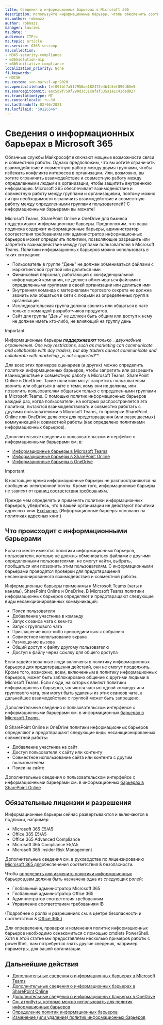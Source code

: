 ```yaml
---
title: Сведения о информационных барьерах в Microsoft 365
description: Используйте информационные барьеры, чтобы обеспечить соответствие коммуникации требованиям с помощью Microsoft Teams в вашей организации.
ms.author: robmazz
author: robmazz
manager: laurawi
ms.date: ''
audience: ITPro
ms.topic: article
ms.service: O365-seccomp
ms.collection:
- M365-security-compliance
- m365solution-mip
- m365initiative-compliance
localization_priority: None
f1.keywords:
- NOCSH
ms.custom: seo-marvel-apr2020
ms.openlocfilehash: 1ef09fbf7a517950ae182472e4b4d5ef896d65e5
ms.sourcegitcommit: eac5d9f759f290d3c51cafaf335a1a1c43ded927
ms.translationtype: MT
ms.contentlocale: ru-RU
ms.lasthandoff: 02/06/2021
ms.locfileid: "50126546"
---
```

# <a name="learn-about-information-barriers-in-microsoft-365"></a>Сведения о информационных барьерах в Microsoft 365

Облачные службы Майкрософт включают мощные возможности связи и совместной работы. Однако предположим, что вы хотите ограничить взаимодействие и совместную работу между двумя группами, чтобы избежать конфликта интересов в организации. Или, возможно, вы хотите ограничить взаимодействие и совместную работу между определенными людьми в организации, чтобы защитить внутреннюю информацию. Microsoft 365 обеспечивает взаимодействие и совместную работу между группами и организациями, поэтому можно ли при необходимости ограничить взаимодействие и совместную работу между определенными группами пользователей? С информационными барьерами вы можете!

Microsoft Teams, SharePoint Online и OneDrive для бизнеса поддерживают информационные барьеры. Предположим, [](#required-licenses-and-permissions) что ваша подписка содержит информационные барьеры, администратор соответствия требованиям или администратор информационных барьеров может определить политики, позволяющие разрешить или запретить взаимодействие между группами пользователей в Microsoft Teams. Политики информационных барьеров можно использовать в таких ситуациях:

- Пользователь в группе "День" не должен обмениваться файлами с маркетинговой группой или делиться ими
- Финансовый персонал, работающий с конфиденциальной информацией компании, не должен обмениваться файлами с определенными группами в своей организации или делиться ими
- Внутренняя команда с материалами торгового секрета не должна звонить или общаться в сети с людьми из определенных групп в организации
- Исследовательская группа должна звонить или общаться в чате только с командой разработчиков продуктов.
- Сайт для группы "День" не должен быть общим или доступ к нему не должен иметь кто-либо, не влияющий на группу день

> [!IMPORTANT]
> Информационные барьеры ***поддерживают** только _ двухнабные ограничения. One way restrictions, such as marketing can communicate and collaborate with day traders, but day traders cannot communicate and collaborate with marketing _*_is not supported_**.

Для всех этих примеров сценариев (и других) можно определить политики информационных барьеров, чтобы запретить или разрешить взаимодействие и совместную работу в Microsoft Teams, SharePoint Online и OneDrive. Такие политики могут запретить пользователям звонить или общаться в чате с теми, кому они не должны, или позволить пользователям общаться только с определенными группами в Microsoft Teams. С помощью политик информационных барьеров каждый раз, когда пользователи, на которых распространяется эта политика, пытаются взаимодействовать и совместно работать с другими пользователями в Microsoft Teams, то проверки SharePoint Online или OneDrive делаются для предотвращения (или разрешаемых) коммуникаций и совместной работы (как определено политиками информационных барьеров).

Дополнительные сведения о пользовательском интерфейсе с информационными барьерами см. в:

- [Информационные барьеры в Microsoft Teams](/MicrosoftTeams/information-barriers-in-teams)
- [Информационные барьеры в SharePoint Online](/sharepoint/information-barriers)
- [Информационные барьеры в OneDrive](/onedrive/information-barriers)

> [!IMPORTANT]
> В настоящее время информационные барьеры не распространяются на сообщения электронной почты. Кроме того, информационные барьеры не зависят от [границ соответствия требованиям.](set-up-compliance-boundaries.md)<p> Прежде чем определять и применять политики информационных барьеров, убедитесь, что в вашей организации не действуют политики адресных книг [Exchange.](/exchange/address-books/address-book-policies/address-book-policies) (Информационные барьеры основаны на политиках адресных книг.)

## <a name="what-happens-with-information-barriers"></a>Что происходит с информационными барьерами

Если на месте имеются политики информационных барьеров, пользователи, которые не должны обмениваться файлами с другими определенными пользователями, не смогут найти, выбрать, пообщаться или позвонить этим пользователям. С информационными барьерами проводятся проверки для предотвращения несанкционированного взаимодействия и совместной работы. 

Информационные барьеры применимы к Microsoft Teams (чаты и каналы), SharePoint Online и OneDrive. В Microsoft Teams политики информационных барьеров определяют и предотвращают следующие виды несанкционированных коммуникаций:

- Поиск пользователя
- Добавление участника в команду
- Запуск сеанса чата с кем-то
- Запуск группового чата
- Приглашение кого-либо присоединиться к собранию
- Совместное использование экрана
- Размещение вызова
- Общий доступ к файлу другому пользователю
- Доступ к файлу через ссылку для общего доступа

Если задействованные люди включены в политику информационных барьеров для предотвращения действий, они не смогут продолжить. Кроме того, возможно, всем, включенным в политику информационных барьеров, может быть заблокировано общение с другими людьми в Microsoft Teams. Если люди, на которых влияют политики информационных барьеров, являются частью одной команды или группового чата, они могут быть удалены из этих сеансов чата, а дальнейшее взаимодействие с группой может быть запрещено.

Дополнительные сведения о пользовательском интерфейсе с информационными барьерами см. в информационных [барьерах в Microsoft Teams.](/MicrosoftTeams/information-barriers-in-teams)

В SharePoint Online и OneDrive политики информационных барьеров определяют и предотвращают следующие виды несанкционированных совместной работы:

- Добавление участника на сайт
- Доступ пользователя к сайту или контенту
- Совместное использование сайта или контента с другим пользователем
- Поиск на сайте

Дополнительные сведения о пользовательском интерфейсе с информационными барьерами см. в информационных [барьерах в SharePoint Online](/sharepoint/information-barriers)

## <a name="required-licenses-and-permissions"></a>Обязательные лицензии и разрешения

Информационные барьеры сейчас развертываются и включаются в подписки, например:

- Microsoft 365 E5/A5
- Office 365 E5/A5
- Office 365 Advanced Compliance
- Microsoft 365 Compliance E5/A5
- Microsoft 365 Insider Risk Management

Дополнительные сведения см. в руководстве по лицензированию [Microsoft 365 для](/office365/servicedescriptions/microsoft-365-service-descriptions/microsoft-365-tenantlevel-services-licensing-guidance/microsoft-365-security-compliance-licensing-guidance#information-protection)обеспечения соответствия & безопасности.

Чтобы [определить или изменить политики информационных барьеров,](information-barriers-policies.md)вам должна быть назначена одна из следующих ролей:

- Глобальный администратор Microsoft 365
- Глобальный администратор Office 365
- Администратор соответствия требованиям
- Управление соответствием требованиям IB

(Подробнее о ролях и разрешениях см. в центре безопасности и соответствия & [Office 365.)](../security/office-365-security/permissions-in-the-security-and-compliance-center.md)

Для определения, проверки и изменения политик информационных барьеров необходимо ознакомиться с помощью cmdlets PowerShell. Хотя в этой статье мы предоставляем несколько примеров [](information-barriers-policies.md)работы с powerShell, вам потребуется знать другие сведения, например параметры, для вашей организации.

## <a name="next-steps"></a>Дальнейшие действия

- [Дополнительные сведения о информационных барьерах в Microsoft Teams](/MicrosoftTeams/information-barriers-in-teams)
- [Дополнительные сведения о информационных барьерах в SharePoint Online](/sharepoint/information-barriers)
- [Дополнительные сведения о информационных барьерах в OneDrive](/onedrive/information-barriers)
- [См. атрибуты, которые можно использовать для политик информационных барьеров](information-barriers-attributes.md)
- [Определение политик информационных барьеров](information-barriers-policies.md)
- [Изменение (или удаление) политик информационных барьеров](information-barriers-edit-segments-policies.md)